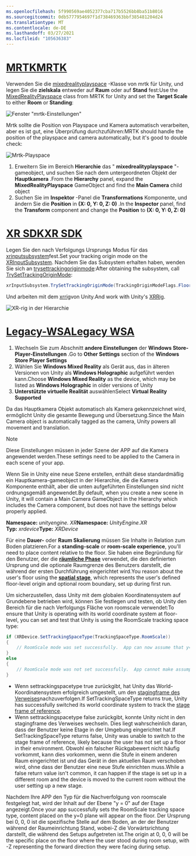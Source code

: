 ```yaml
---
ms.openlocfilehash: 5f990569ae4052377cba717b5526bb8ba51b8016
ms.sourcegitcommit: 0db5777954697f1d738469363bbf385481204d24
ms.translationtype: MT
ms.contentlocale: de-DE
ms.lasthandoff: 03/27/2021
ms.locfileid: "105636383"
---
```

# <a name="mrtk"></a>[<span data-ttu-id="cf515-101">MRTK</span><span class="sxs-lookup"><span data-stu-id="cf515-101">MRTK</span></span>](#tab/mrtk)
<!-- NEVER CHANGE THE ABOVE LINE! -->

<span data-ttu-id="cf515-102">Verwenden Sie die [mixedrealityplayspace](https://docs.microsoft.com/dotnet/api/microsoft.mixedreality.toolkit.mixedrealityplayspace) -Klasse von mrtk für Unity, und legen Sie die **zielskala** entweder auf **Raum** oder auf **Stand** fest:</span><span class="sxs-lookup"><span data-stu-id="cf515-102">Use the [MixedRealityPlayspace](https://docs.microsoft.com/dotnet/api/microsoft.mixedreality.toolkit.mixedrealityplayspace) class from MRTK for Unity and set the **Target Scale** to either **Room** or **Standing**:</span></span>

![Fenster "mrtk-Einstellungen"](../../images/mrtk-target-scale.png)

<span data-ttu-id="cf515-104">Mrtk sollte die Position von Playspace und Kamera automatisch verarbeiten, aber es ist gut, eine Überprüfung durchzuführen:</span><span class="sxs-lookup"><span data-stu-id="cf515-104">MRTK should handle the position of the playspace and camera automatically, but it's good to double check:</span></span>

![Mrtk-Playspace](../../images/mrtk-playspace.png)

1. <span data-ttu-id="cf515-106">Erweitern Sie im Bereich **Hierarchie** das " **mixedrealityplayspace** "-gameobject, und suchen Sie nach dem untergeordneten Objekt der **Hauptkamera** .</span><span class="sxs-lookup"><span data-stu-id="cf515-106">From the **Hierarchy** panel, expand the **MixedRealityPlayspace** GameObject and find the **Main Camera** child object</span></span>
2. <span data-ttu-id="cf515-107">Suchen Sie im **Inspektor** -Panel die **Transformations** Komponente, und ändern Sie die **Position** in **(X: 0, Y: 0, Z: 0)** .</span><span class="sxs-lookup"><span data-stu-id="cf515-107">In the **Inspector** panel, find the **Transform** component and change the **Position** to **(X: 0, Y: 0, Z: 0)**</span></span>

# <a name="xr-sdk"></a>[<span data-ttu-id="cf515-108">XR SDK</span><span class="sxs-lookup"><span data-stu-id="cf515-108">XR SDK</span></span>](#tab/xr)
<!-- NEVER CHANGE THE ABOVE LINE! -->

<span data-ttu-id="cf515-109">Legen Sie den nach Verfolgungs Ursprungs Modus für das [xrinputsubsystem](https://docs.unity3d.com/Documentation/ScriptReference/XR.XRInputSubsystem.html)fest.</span><span class="sxs-lookup"><span data-stu-id="cf515-109">Set your tracking origin mode on the [XRInputSubsystem](https://docs.unity3d.com/Documentation/ScriptReference/XR.XRInputSubsystem.html).</span></span> <span data-ttu-id="cf515-110">Nachdem Sie das Subsystem erhalten haben, wenden Sie sich an [trysettrackingoriginmode](https://docs.unity3d.com/Documentation/ScriptReference/XR.XRInputSubsystem.TrySetTrackingOriginMode.html):</span><span class="sxs-lookup"><span data-stu-id="cf515-110">After obtaining the subsystem, call [TrySetTrackingOriginMode](https://docs.unity3d.com/Documentation/ScriptReference/XR.XRInputSubsystem.TrySetTrackingOriginMode.html):</span></span>

```cs
xrInputSubsystem.TrySetTrackingOriginMode(TrackingOriginModeFlags.Floor);
```

<span data-ttu-id="cf515-111">Und arbeiten mit dem [xrrig](https://docs.unity3d.com/Manual/configuring-project-for-xr.html)von Unity.</span><span class="sxs-lookup"><span data-stu-id="cf515-111">And work with Unity's [XRRig](https://docs.unity3d.com/Manual/configuring-project-for-xr.html).</span></span>

![XR-rig in der Hierarchie](../../images/xrsdk-xrrig.png)

# <a name="legacy-wsa"></a>[<span data-ttu-id="cf515-113">Legacy-WSA</span><span class="sxs-lookup"><span data-stu-id="cf515-113">Legacy WSA</span></span>](#tab/wsa)
<!-- NEVER CHANGE THE ABOVE LINE! -->

1. <span data-ttu-id="cf515-114">Wechseln Sie zum Abschnitt **andere Einstellungen** der **Windows Store-Player-Einstellungen** .</span><span class="sxs-lookup"><span data-stu-id="cf515-114">Go to **Other Settings** section of the **Windows Store Player Settings**</span></span>
2. <span data-ttu-id="cf515-115">Wählen Sie **Windows Mixed Reality** als Gerät aus, das in älteren Versionen von Unity als **Windows Holographic** aufgeführt werden kann.</span><span class="sxs-lookup"><span data-stu-id="cf515-115">Choose **Windows Mixed Reality** as the device, which may be listed as **Windows Holographic** in older versions of Unity</span></span>
3. <span data-ttu-id="cf515-116">**Unterstützte virtuelle Realität** auswählen</span><span class="sxs-lookup"><span data-stu-id="cf515-116">Select **Virtual Reality Supported**</span></span>

<span data-ttu-id="cf515-117">Da das Hauptkamera Objekt automatisch als Kamera gekennzeichnet wird, ermöglicht Unity die gesamte Bewegung und Übersetzung.</span><span class="sxs-lookup"><span data-stu-id="cf515-117">Since the Main Camera object is automatically tagged as the camera, Unity powers all movement and translation.</span></span>

>[!NOTE]
><span data-ttu-id="cf515-118">Diese Einstellungen müssen in jeder Szene der APP auf die Kamera angewendet werden.</span><span class="sxs-lookup"><span data-stu-id="cf515-118">These settings need to be applied to the Camera in each scene of your app.</span></span>
>
><span data-ttu-id="cf515-119">Wenn Sie in Unity eine neue Szene erstellen, enthält diese standardmäßig ein Hauptkamera-gameobject in der Hierarchie, die die Kamera Komponente enthält, aber die unten aufgeführten Einstellungen sind nicht ordnungsgemäß angewendet.</span><span class="sxs-lookup"><span data-stu-id="cf515-119">By default, when you create a new scene in Unity, it will contain a Main Camera GameObject in the Hierarchy which includes the Camera component, but does not have the settings below properly applied.</span></span>

<span data-ttu-id="cf515-120">**Namespace:** *unityengine. XR*</span><span class="sxs-lookup"><span data-stu-id="cf515-120">**Namespace:** *UnityEngine.XR*</span></span><br>
<span data-ttu-id="cf515-121">**Typ:** *xrdevice*</span><span class="sxs-lookup"><span data-stu-id="cf515-121">**Type:** *XRDevice*</span></span>

<span data-ttu-id="cf515-122">Für eine **Dauer-** oder **Raum Skalierung** müssen Sie Inhalte in Relation zum Boden platzieren.</span><span class="sxs-lookup"><span data-stu-id="cf515-122">For a **standing-scale** or **room-scale experience**, you'll need to place content relative to the floor.</span></span> <span data-ttu-id="cf515-123">Sie haben eine Begründung für den Benutzer, der die **[räumliche Phase](../../../../design/coordinate-systems.md#spatial-coordinate-systems)** verwendet, die den definierten Ursprung und die optionale Raumgrenze des Benutzers darstellt, die während der ersten Durchführung eingerichtet wird.</span><span class="sxs-lookup"><span data-stu-id="cf515-123">You reason about the user's floor using the **[spatial stage](../../../../design/coordinate-systems.md#spatial-coordinate-systems)**, which represents the user's defined floor-level origin and optional room boundary, set up during first run.</span></span>

<span data-ttu-id="cf515-124">Um sicherzustellen, dass Unity mit dem globalen Koordinatensystem auf Grundebene betrieben wird, können Sie festlegen und testen, ob Unity den Bereich für die nach Verfolgungs Fläche von roomscale verwendet:</span><span class="sxs-lookup"><span data-stu-id="cf515-124">To ensure that Unity is operating with its world coordinate system at floor-level, you can set and test that Unity is using the RoomScale tracking space type:</span></span>

```cs
if (XRDevice.SetTrackingSpaceType(TrackingSpaceType.RoomScale))
{
    // RoomScale mode was set successfully.  App can now assume that y=0 in Unity world coordinate represents the floor.
}
else
{
    // RoomScale mode was not set successfully.  App cannot make assumptions about where the floor plane is.
}
```

* <span data-ttu-id="cf515-125">Wenn settrackingspacetype true zurückgibt, hat Unity das World-Koordinatensystem erfolgreich umgestellt, um den [stagingframe des Verweises](../../../../design/coordinate-systems.md#spatial-coordinate-systems)nachzuverfolgen.</span><span class="sxs-lookup"><span data-stu-id="cf515-125">If SetTrackingSpaceType returns true, Unity has successfully switched its world coordinate system to track the [stage frame of reference](../../../../design/coordinate-systems.md#spatial-coordinate-systems).</span></span>
* <span data-ttu-id="cf515-126">Wenn settrackingspacetype false zurückgibt, konnte Unity nicht in den stagingframe des Verweises wechseln. Dies liegt wahrscheinlich daran, dass der Benutzer keine Etage in der Umgebung eingerichtet hat.</span><span class="sxs-lookup"><span data-stu-id="cf515-126">If SetTrackingSpaceType returns false, Unity was unable to switch to the stage frame of reference, likely because the user has not set up a floor in their environment.</span></span> <span data-ttu-id="cf515-127">Obwohl ein falscher Rückgabewert nicht häufig vorkommt, kann dies vorkommen, wenn die Stufe in einem anderen Raum eingerichtet ist und das Gerät in den aktuellen Raum verschoben wird, ohne dass der Benutzer eine neue Stufe einrichten muss.</span><span class="sxs-lookup"><span data-stu-id="cf515-127">While a false return value isn't common, it can happen if the stage is set up in a different room and the device is moved to the current room without the user setting up a new stage.</span></span>

<span data-ttu-id="cf515-128">Nachdem Ihre APP den Typ für die Nachverfolgung von roomscale festgelegt hat, wird der Inhalt auf der Ebene "y = 0" auf der Etage angezeigt.</span><span class="sxs-lookup"><span data-stu-id="cf515-128">Once your app successfully sets the RoomScale tracking space type, content placed on the y=0 plane will appear on the floor.</span></span> <span data-ttu-id="cf515-129">Der Ursprung bei 0, 0, 0 ist die spezifische Stelle auf dem Boden, an der der Benutzer während der Raumeinrichtung Stand, wobei-Z die Vorwärtsrichtung darstellt, die während des Setups aufgetreten ist.</span><span class="sxs-lookup"><span data-stu-id="cf515-129">The origin at 0, 0, 0 will be the specific place on the floor where the user stood during room setup, with -Z representing the forward direction they were facing during setup.</span></span>